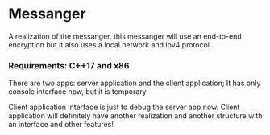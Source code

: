 # Messanger
A realization of the messanger.
this messanger will use an end-to-end encryption but it also uses a local network and ipv4 protocol .

### Requirements: C++17 and x86
There are two apps: server application and the client application;
It has only console interface now, but it is temporary

Client application interface is just to debug the server app now. Client application will definitely have another realization and another structure with an interface and other features!
